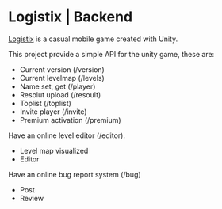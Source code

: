 # Logistix | Backend

[Logistix](https://play.google.com/store/apps/details?id=com.donix.logistix) is a casual mobile game created with Unity. 

This project provide a simple API for the unity game, these are:
- Current version  (/version)
- Current levelmap (/levels)
- Name set, get (/player)
- Resolut upload (/resoult)
- Toplist (/toplist)
- Invite player (/invite)
- Premium activation (/premium)

Have an online level editor (/editor).
- Level map visualized
- Editor

Have an online bug report system (/bug)
- Post
- Review
